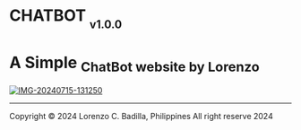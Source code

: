 # CHATBOT <sub><sub>v1.0.0</sub></sub>
<p align="center">
</p>


# A Simple <sub>ChatBot website by Lorenzo<sub></sub></sub>
<p align="center">

  
<a href="https://ibb.co/KN00ytq"><img src="https://i.ibb.co/cbggTWF/IMG-20240715-131250.jpg" alt="IMG-20240715-131250" border="0"></a>

---
Copyright © 2024 Lorenzo C. Badilla, Philippines All right reserve 2024<br>